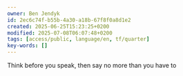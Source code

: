 ```yaml
---
owner: Ben Jendyk
id: 2ec6c74f-b55b-4a30-a18b-67f8f0a8d1e2
created: 2025-06-25T15:23:25+0200
modified: 2025-07-08T06:07:48+0200
tags: [access/public, language/en, tf/quarter]
key-words: []
---
```


Think before you speak, then say no more than you have to